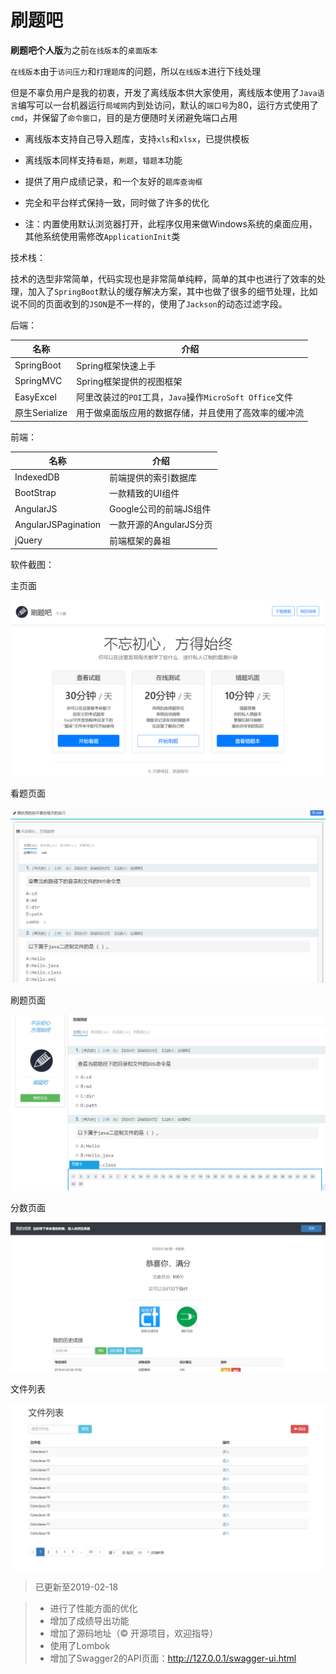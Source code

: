 # 刷题吧

**刷题吧个人版**为之前`在线版本`的`桌面版本`

`在线版本`由于`访问压力`和`打理题库`的问题，所以`在线版本`进行下线处理

但是不辜负用户是我的初衷，开发了离线版本供大家使用，离线版本使用了`Java语言`编写可以一台机器运行`局域网`内到处访问，默认的`端口号`为80，运行方式使用了`cmd`，并保留了`命令窗口`，目的是方便随时关闭避免端口占用

+ 离线版本支持自己导入题库，支持`xls`和`xlsx`，已提供模板

+ 离线版本同样支持`看题`，`刷题`，`错题本`功能

+ 提供了用户成绩记录，和一个友好的`题库查询框`

+ 完全和平台样式保持一致，同时做了许多的优化

+ 注：内置使用默认浏览器打开，此程序仅用来做Windows系统的桌面应用，其他系统使用需修改`ApplicationInit`类

技术栈：

技术的选型非常简单，代码实现也是非常简单纯粹，简单的其中也进行了效率的处理，加入了`SpringBoot`默认的缓存解决方案，其中也做了很多的细节处理，比如说不同的页面收到的`JSON`是不一样的，使用了`Jackson`的动态过滤字段。

后端：

| 名称          | 介绍                                                    |
| ------------- | ------------------------------------------------------- |
| SpringBoot    | Spring框架快速上手                                      |
| SpringMVC     | Spring框架提供的视图框架                                |
| EasyExcel     | 阿里改装过的`POI`工具，`Java`操作`MicroSoft Office`文件 |
| 原生Serialize | 用于做桌面版应用的数据存储，并且使用了高效率的缓冲流    |

前端：

| 名称                | 介绍                    |
| ------------------- | ----------------------- |
| IndexedDB           | 前端提供的索引数据库    |
| BootStrap           | 一款精致的UI组件        |
| AngularJS           | Google公司的前端JS组件  |
| AngularJSPagination | 一款开源的AngularJS分页 |
| jQuery              | 前端框架的鼻祖          |

软件截图：

主页面

![主页面](images/main.png)

看题页面

![看题页面](images/lookPaper.png)

刷题页面

![刷题页面](images/examPaper.png)

分数页面

![分数页面](images/score.png)

文件列表

![文件列表](images/fileList.png)

> 已更新至2019-02-18

> + 进行了性能方面的优化
> + 增加了成绩导出功能
> + 增加了源码地址（© 开源项目，欢迎指导）
> + 使用了Lombok
> + 增加了Swagger2的API页面：http://127.0.0.1/swagger-ui.html